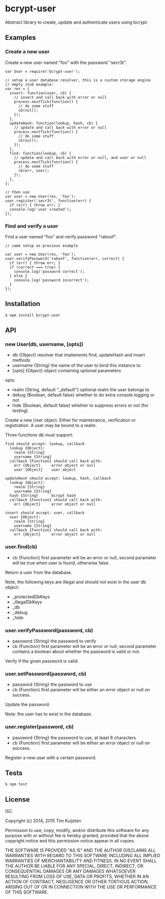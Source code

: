 # bcrypt-user

Abstract library to create, update and authenticate users using bcrypt.

## Examples
### Create a new user
Create a new user named "foo" with the password "secr3t".

    var User = require('bcrypt-user');

    // setup a user database resolver, this is a custom storage engine
    // empty stub example:
    var res = {
      insert: function(user, cb) {
        // insert and call back with error or null
        process.nextTick(function() {
          // do some stuff
          cb(null);
        });
      },
      updateHash: function(lookup, hash, cb) {
        // update and call back with error or null
        process.nextTick(function() {
          // do some stuff
          cb(null);
        });
      },
      find: function(lookup, cb) {
        // update and call back with error or null, and user or null
        process.nextTick(function() {
          // do some stuff
          cb(err, user);
        });
      },
    };

    // then use
    var user = new User(res, 'foo');
    user.register('secr3t', function(err) {
      if (err) { throw err; }
      console.log('user created');
    });

### Find and verify a user
Find a user named "foo" and verify password "raboof".

    // same setup as previous example

    var user = new User(res, 'foo');
    user.verifyPassword('raboof', function(err, correct) {
      if (err) { throw err; }
      if (correct === true) {
        console.log('password correct');
      } else {
        console.log('password incorrect');
      }
    });

## Installation

    $ npm install bcrypt-user

## API

### new User(db, username, [opts])
* db {Object} resolver that implements find, updateHash and insert methods
* username {String} the name of the user to bind this instance to
* [opts] {Object} object containing optional parameters

opts:
* realm {String, default "_default"}  optional realm the user belongs to
* debug {Boolean, default false} whether to do extra console logging or not
* hide {Boolean, default false} whether to suppress errors or not (for testing)

Create a new User object. Either for maintenance, verification or registration.
A user may be bound to a realm.

Three functions db must support:

    find should accept: lookup, callback
      lookup {Object}:
        realm {String}
        username {String}
      callback {Function} should call back with:
        err {Object}     error object or null
        user {Object}    user object

    updateHash should accept: lookup, hash, callback
      lookup {Object}:
        realm {String}
        username {String}
      hash {String}      bcrypt hash
      callback {Function} should call back with:
        err {Object}     error object or null

    insert should accept: user, callback
      user {Object}:
        realm {String}
        username {String}
      callback {Function} should call back with:
        err {Object}     error object or null

### user.find(cb)
* cb {Function} first parameter will be an error or null, second parameter
  will be true when user is found, otherwise false.

Return a user from the database.

Note, the following keys are illegal and should not exist in the user db object:
* _protectedDbKeys
* _illegalDbKeys
* _db
* _debug
* _hide

### user.verifyPassword(password, cb)
* password {String} the password to verify
* cb {Function} first parameter will be an error or null, second parameter
  contains a boolean about whether the password is valid or not.

Verify if the given password is valid.

### user.setPassword(password, cb)
* password {String} the password to use
* cb {Function} first parameter will be either an error object or null on success.

Update the password.

Note: the user has to exist in the database.

### user.register(password, cb)
* password {String} the password to use, at least 6 characters
* cb {Function} first parameter will be either an error object or null on success.

Register a new user with a certain password.

## Tests

    $ npm test

## License

ISC

Copyright (c) 2014, 2015 Tim Kuijsten

Permission to use, copy, modify, and/or distribute this software for any
purpose with or without fee is hereby granted, provided that the above
copyright notice and this permission notice appear in all copies.

THE SOFTWARE IS PROVIDED "AS IS" AND THE AUTHOR DISCLAIMS ALL WARRANTIES
WITH REGARD TO THIS SOFTWARE INCLUDING ALL IMPLIED WARRANTIES OF
MERCHANTABILITY AND FITNESS. IN NO EVENT SHALL THE AUTHOR BE LIABLE FOR
ANY SPECIAL, DIRECT, INDIRECT, OR CONSEQUENTIAL DAMAGES OR ANY DAMAGES
WHATSOEVER RESULTING FROM LOSS OF USE, DATA OR PROFITS, WHETHER IN AN
ACTION OF CONTRACT, NEGLIGENCE OR OTHER TORTIOUS ACTION, ARISING OUT OF
OR IN CONNECTION WITH THE USE OR PERFORMANCE OF THIS SOFTWARE.
